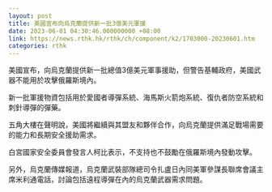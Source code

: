```yaml
---
layout: post
title: 美國宣布向烏克蘭提供新一批3億美元軍援
date: 2023-06-01 04:30:46.000000000 +08:00
link: https://news.rthk.hk/rthk/ch/component/k2/1703000-20230601.htm
categories: rthk
---
```


美國宣布，向烏克蘭提供新一批總值3億美元軍事援助，但警告基輔政府，美國武器不能用於攻擊俄羅斯境內。

新一批軍援物資包括用於愛國者導彈系統、海馬斯火箭炮系統、復仇者防空系統和刺針導彈的彈藥。

五角大樓在聲明說，美國將繼續與其盟友和夥伴合作，向烏克蘭提供滿足戰場需要的能力和長期安全援助需求。

白宮國家安全委員會發言人柯比表示，不支持也不鼓勵在俄羅斯境內發動攻擊。

另外，烏克蘭傳媒報道，烏克蘭武裝部隊總司令扎盧日內同美軍參謀長聯席會議主席米利通電話，討論包括遠程導彈在內的烏克蘭武器需求問題。
